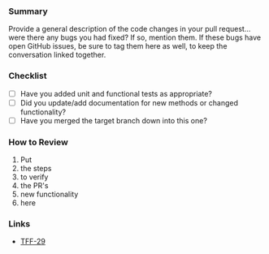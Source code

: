 ### Summary

Provide a general description of the code changes in your pull request... were
there any bugs you had fixed? If so, mention them. If these bugs have open
GitHub issues, be sure to tag them here as well, to keep the conversation
linked together.

### Checklist

- [ ] Have you added unit and functional tests as appropriate?
- [ ] Did you update/add documentation for new methods or changed functionality?
- [ ] Have you merged the target branch down into this one?

### How to Review

1. Put
2. the steps
3. to verify
4. the PR's
5. new functionality
6. here

### Links

- [TFF-29](https://msoese.atlassian.net/browse/TFF-29)

